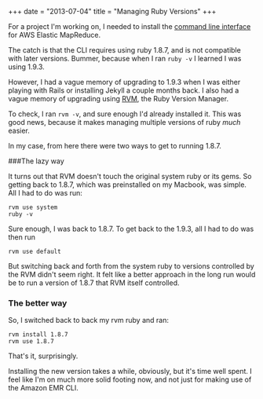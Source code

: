 +++
date = "2013-07-04"
title = "Managing Ruby Versions"
+++

For a project I'm working on, I needed to install the [command line interface](http://docs.aws.amazon.com/ElasticMapReduce/latest/DeveloperGuide/emr-cli-install.html) for AWS Elastic MapReduce.

The catch is that the CLI requires using ruby 1.8.7, and is not compatible with later versions. Bummer, because when I ran `ruby -v` I learned I was using 1.9.3. 

However, I had a vague memory of upgrading to 1.9.3 when I was either playing with Rails or installing Jekyll a couple months back. I also had a vague memory of upgrading using [RVM](http://rvm.io), the Ruby Version Manager.

To check, I ran `rvm -v`, and sure enough I'd already installed it. This was good news, because it makes managing multiple versions of ruby *much* easier. 

In my case, from here there were two ways to get to running 1.8.7.  

###The lazy way 

It turns out that RVM doesn't touch the original system ruby or its gems. So getting back to 1.8.7, which was preinstalled on my Macbook, was simple. All I had to do was run: 

	rvm use system
	ruby -v

Sure enough, I was back to 1.8.7. To get back to the 1.9.3, all I had to do was then run 
	
	rvm use default

But switching back and forth from the system ruby to versions controlled by the RVM didn't seem right. It felt like a better approach in the long run would be to run a version of 1.8.7 that RVM itself controlled.

### The better way

So, I switched back to back my rvm ruby and ran: 

	rvm install 1.8.7
	rvm use 1.8.7

That's it, surprisingly. 

Installing the new version takes a while, obviously, but it's time well spent. I feel like I'm on much more solid footing now, and not just for making use of the Amazon EMR CLI.
	